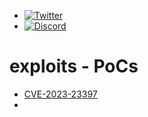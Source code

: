 - [![Twitter](https://img.shields.io/twitter/follow/abdulr7mann?style=social)](https://twitter.com/intent/follow?screen_name=abdulr7mann)
- [![Discord](https://user-images.githubusercontent.com/7288322/34429152-141689f8-ecb9-11e7-8003-b5a10a5fcb29.png?label=Join&amp;style=social)](https://discord.gg/pN5dPYu)
# exploits - PoCs

- [CVE-2023-23397](https://github.com/abdulr7mann/exploits/tree/main/CVE-2023-23397)
- 
